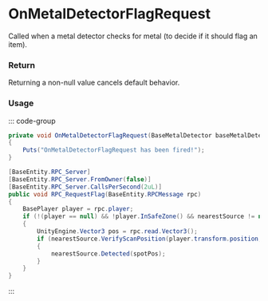 # OnMetalDetectorFlagRequest
<Badge type="info" text="Player"/><Badge type="danger" text="Carbon Compatible"/><Badge type="warning" text="Oxide Compatible"/>
Called when a metal detector checks for metal (to decide if it should flag an item).

### Return
Returning a non-null value cancels default behavior.

### Usage
::: code-group
```csharp [Example]
private void OnMetalDetectorFlagRequest(BaseMetalDetector baseMetalDetector, UnityEngine.Vector3 local1, BasePlayer local0)
{
	Puts("OnMetalDetectorFlagRequest has been fired!");
}
```
```csharp [Source — Assembly-CSharp @ BaseMetalDetector]
[BaseEntity.RPC_Server]
[BaseEntity.RPC_Server.FromOwner(false)]
[BaseEntity.RPC_Server.CallsPerSecond(2uL)]
public void RPC_RequestFlag(BaseEntity.RPCMessage rpc)
{
	BasePlayer player = rpc.player;
	if (!(player == null) && !player.InSafeZone() && nearestSource != null)
	{
		UnityEngine.Vector3 pos = rpc.read.Vector3();
		if (nearestSource.VerifyScanPosition(player.transform.position, pos, out var spotPos))
		{
			nearestSource.Detected(spotPos);
		}
	}
}

```
:::
